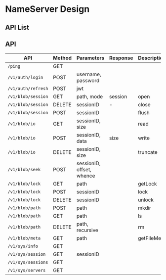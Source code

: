 # NameServer Design

## API List

## API

| API                | Method | Parameters                | Response | Description |
|--------------------|--------|---------------------------|----------|-------------|
| `/ping`            | GET    |                           |          |             |
| `/v1/auth/login`   | POST   | username, password        |          |             |
| `/v1/auth/refresh` | POST   | jwt                       |          |             |
| `/v1/blob/session` | GET    | path, mode                | session  | open        |
| `/v1/blob/session` | DELETE | sessionID                 | -        | close       |
| `/v1/blob/session` | POST   | sessionID                 |          | flush       |
| `/v1/blob/io`      | GET    | sessionID, size           |          | read        |
| `/v1/blob/io`      | POST   | sessionID, data           | size     | write       |
| `/v1/blob/io`      | DELETE | sessionID, size           |          | truncate    |
| `/v1/blob/seek`    | POST   | sessionID, offset, whence |          |             |
| `/v1/blob/lock`    | GET    | path                      |          | getLock     |
| `/v1/blob/lock`    | POST   | sessionID                 |          | lock        |
| `/v1/blob/lock`    | DELETE | sessionID                 |          | unlock      |
| `/v1/blob/path`    | POST   | path                      |          | mkdir       |
| `/v1/blob/path`    | GET    | path                      |          | ls          |
| `/v1/blob/path`    | DELETE | path, recursive           |          | rm          |
| `/v1/blob/meta`    | GET    | path                      |          | getFileMeta |
| `/v1/sys/info`     | GET    |                           |          |             |
| `/v1/sys/session`  | GET    | sessionID                 |          |             |
| `/v1/sys/sessions` | GET    |                           |          |             |
| `/v1/sys/servers`  | GET    |                           |          |             |


